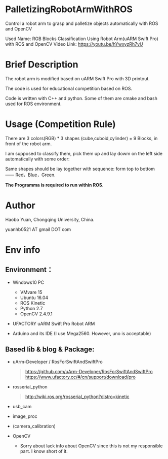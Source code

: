 # PalletizingRobotArmWithROS
Control a robot arm to grasp and palletize objects automatically with ROS and OpenCV

Used Name: RGB Blocks Classification Using Robot Arm(uARM Swift Pro) with ROS and OpenCV
Video Link: https://youtu.be/hYwxyzRh7vU


# Brief Description
The robot arm is modified based on uARM Swift Pro with 3D printout.

The code is used for educational competition based on ROS.

Code is written with C++ and python. Some of them are cmake and bash used for ROS environment.


# Usage (Competition Rule)
There are 3 colors(RGB) * 3 shapes (cube,cuboid,cylinder) = 9 Blocks, in front of the robot arm.

I am supposed to classify them, pick them up and lay dowm on the left side automatically with some order:

Same shapes should be lay together with sequence: form top to bottom —— Red，Blue，Green.

**The Programma is required to run within ROS.**


# Author
Haobo Yuan, Chongqing University, China.

yuanhb0521 AT gmail DOT com


# Env info
## Environment：
- Windows10 PC
    - VMvare 15
    - Ubuntu 16.04
    - ROS Kinetic
    - Python 2.7
    - OpenCV 2.4.9.1

- UFACTORY uARM Swift Pro Robot ARM

- Arduino and its IDE (I use Mega2560. However, uno is acceptable)

## Based lib & blog & Package:


- uArm-Developer / RosForSwiftAndSwiftPro
    > https://github.com/uArm-Developer/RosForSwiftAndSwiftPro
    > https://www.ufactory.cc/#/cn/support/download/pro

- rosserial_python
    > http://wiki.ros.org/rosserial_python?distro=kinetic

- usb_cam
- image_proc
- (camera_calibration)
- OpenCV
    - Sorry about lack info about OpenCV since this is not my responsible part. I know short of it.
